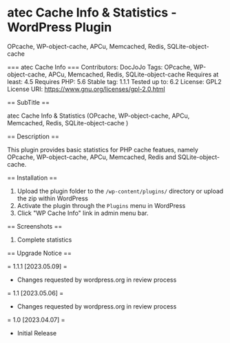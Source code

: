 # atec Cache Info & Statistics - WordPress Plugin
OPcache, WP-object-cache, APCu, Memcached, Redis, SQLite-object-cache

=== atec Cache Info ===
Contributors: DocJoJo
Tags: OPcache, WP-object-cache, APCu, Memcached, Redis, SQLite-object-cache
Requires at least: 4.5
Requires PHP: 5.6
Stable tag: 1.1.1
Tested up to: 6.2
License: GPL2
License URI: https://www.gnu.org/licenses/gpl-2.0.html

== SubTitle ==

atec Cache Info & Statistics (OPcache, WP-object-cache, APCu, Memcached, Redis, SQLite-object-cache )

== Description ==

This plugin provides basic statistics for PHP cache featues, namely OPcache, WP-object-cache, APCu, Memcached, Redis and SQLite-object-cache.

== Installation ==

1. Upload the plugin folder to the `/wp-content/plugins/` directory or upload the zip within WordPress
2. Activate the plugin through the `Plugins` menu in WordPress
3. Click "WP Cache Info" link in admin menu bar.

== Screenshots ==

1. Complete statistics

== Upgrade Notice ==

= 1.1.1 [2023.05.09] =

* Changes requested by wordpress.org in review process

= 1.1 [2023.05.06] =

* Changes requested by wordpress.org in review process

= 1.0 [2023.04.07] =

* Initial Release
